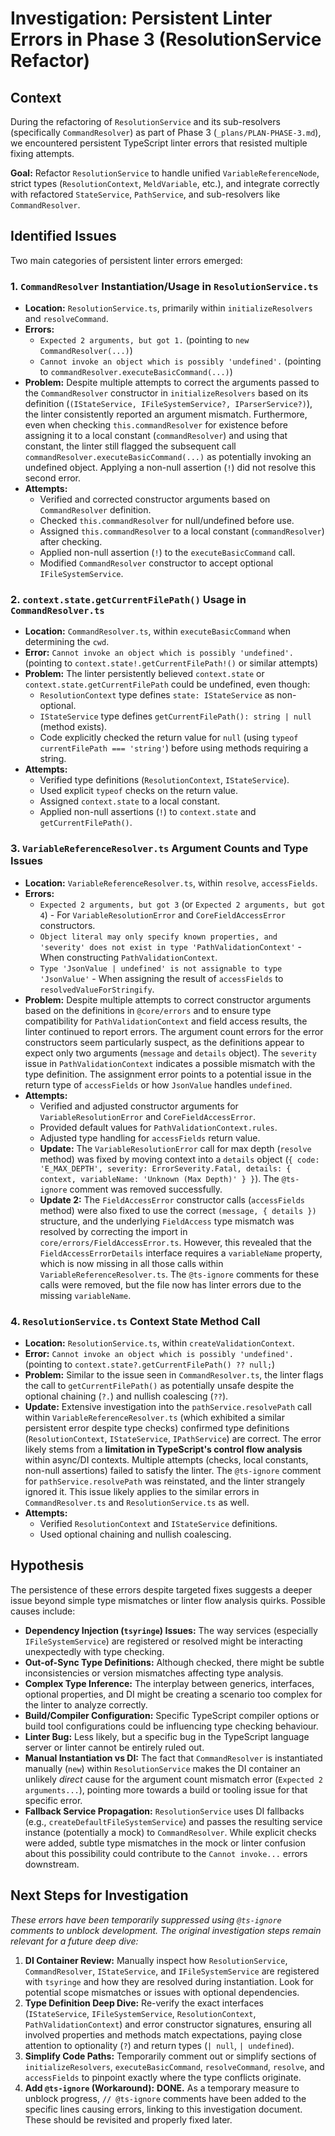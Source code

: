 # Investigation: Persistent Linter Errors in Phase 3 (ResolutionService Refactor)

## Context

During the refactoring of `ResolutionService` and its sub-resolvers (specifically `CommandResolver`) as part of Phase 3 (`_plans/PLAN-PHASE-3.md`), we encountered persistent TypeScript linter errors that resisted multiple fixing attempts.

**Goal:** Refactor `ResolutionService` to handle unified `VariableReferenceNode`, strict types (`ResolutionContext`, `MeldVariable`, etc.), and integrate correctly with refactored `StateService`, `PathService`, and sub-resolvers like `CommandResolver`.

## Identified Issues

Two main categories of persistent linter errors emerged:

### 1. `CommandResolver` Instantiation/Usage in `ResolutionService.ts`

*   **Location:** `ResolutionService.ts`, primarily within `initializeResolvers` and `resolveCommand`.
*   **Errors:**
    *   `Expected 2 arguments, but got 1.` (pointing to `new CommandResolver(...)`)
    *   `Cannot invoke an object which is possibly 'undefined'.` (pointing to `commandResolver.executeBasicCommand(...)`)
*   **Problem:** Despite multiple attempts to correct the arguments passed to the `CommandResolver` constructor in `initializeResolvers` based on its definition (`(IStateService, IFileSystemService?, IParserService?)`), the linter consistently reported an argument mismatch.
    Furthermore, even when checking `this.commandResolver` for existence before assigning it to a local constant (`commandResolver`) and using that constant, the linter still flagged the subsequent call `commandResolver.executeBasicCommand(...)` as potentially invoking an undefined object. Applying a non-null assertion (`!`) did not resolve this second error.
*   **Attempts:**
    *   Verified and corrected constructor arguments based on `CommandResolver` definition.
    *   Checked `this.commandResolver` for null/undefined before use.
    *   Assigned `this.commandResolver` to a local constant (`commandResolver`) after checking.
    *   Applied non-null assertion (`!`) to the `executeBasicCommand` call.
    *   Modified `CommandResolver` constructor to accept optional `IFileSystemService`.

### 2. `context.state.getCurrentFilePath()` Usage in `CommandResolver.ts`

*   **Location:** `CommandResolver.ts`, within `executeBasicCommand` when determining the `cwd`.
*   **Error:** `Cannot invoke an object which is possibly 'undefined'.` (pointing to `context.state!.getCurrentFilePath!()` or similar attempts)
*   **Problem:** The linter persistently believed `context.state` or `context.state.getCurrentFilePath` could be undefined, even though:
    *   `ResolutionContext` type defines `state: IStateService` as non-optional.
    *   `IStateService` type defines `getCurrentFilePath(): string | null` (method exists).
    *   Code explicitly checked the return value for `null` (using `typeof currentFilePath === 'string'`) before using methods requiring a string.
*   **Attempts:**
    *   Verified type definitions (`ResolutionContext`, `IStateService`).
    *   Used explicit `typeof` checks on the return value.
    *   Assigned `context.state` to a local constant.
    *   Applied non-null assertions (`!`) to `context.state` and `getCurrentFilePath()`.

### 3. `VariableReferenceResolver.ts` Argument Counts and Type Issues

*   **Location:** `VariableReferenceResolver.ts`, within `resolve`, `accessFields`.
*   **Errors:**
    *   `Expected 2 arguments, but got 3` (or `Expected 2 arguments, but got 4`) - For `VariableResolutionError` and `CoreFieldAccessError` constructors.
    *   `Object literal may only specify known properties, and 'severity' does not exist in type 'PathValidationContext'` - When constructing `PathValidationContext`.
    *   `Type 'JsonValue | undefined' is not assignable to type 'JsonValue'` - When assigning the result of `accessFields` to `resolvedValueForStringify`.
*   **Problem:** Despite multiple attempts to correct constructor arguments based on the definitions in `@core/errors` and to ensure type compatibility for `PathValidationContext` and field access results, the linter continued to report errors. The argument count errors for the error constructors seem particularly suspect, as the definitions appear to expect only two arguments (`message` and `details` object). The `severity` issue in `PathValidationContext` indicates a possible mismatch with the type definition. The assignment error points to a potential issue in the return type of `accessFields` or how `JsonValue` handles `undefined`.
*   **Attempts:**
    *   Verified and adjusted constructor arguments for `VariableResolutionError` and `CoreFieldAccessError`.
    *   Provided default values for `PathValidationContext.rules`.
    *   Adjusted type handling for `accessFields` return value.
    *   **Update:** The `VariableResolutionError` call for max depth (`resolve` method) was fixed by moving context into a `details` object (`{ code: 'E_MAX_DEPTH', severity: ErrorSeverity.Fatal, details: { context, variableName: 'Unknown (Max Depth)' } }`). The `@ts-ignore` comment was removed successfully.
    *   **Update 2:** The `FieldAccessError` constructor calls (`accessFields` method) were also fixed to use the correct `(message, { details })` structure, and the underlying `FieldAccess` type mismatch was resolved by correcting the import in `core/errors/FieldAccessError.ts`. However, this revealed that the `FieldAccessErrorDetails` interface requires a `variableName` property, which is now missing in all those calls within `VariableReferenceResolver.ts`. The `@ts-ignore` comments for these calls were removed, but the file now has linter errors due to the missing `variableName`.

### 4. `ResolutionService.ts` Context State Method Call

*   **Location:** `ResolutionService.ts`, within `createValidationContext`.
*   **Error:** `Cannot invoke an object which is possibly 'undefined'.` (pointing to `context.state?.getCurrentFilePath() ?? null;`)
*   **Problem:** Similar to the issue seen in `CommandResolver.ts`, the linter flags the call to `getCurrentFilePath()` as potentially unsafe despite the optional chaining (`?.`) and nullish coalescing (`??`).
*   **Update:** Extensive investigation into the `pathService.resolvePath` call within `VariableReferenceResolver.ts` (which exhibited a similar persistent error despite type checks) confirmed type definitions (`ResolutionContext`, `IStateService`, `IPathService`) are correct. The error likely stems from a **limitation in TypeScript's control flow analysis** within async/DI contexts. Multiple attempts (checks, local constants, non-null assertions) failed to satisfy the linter. The `@ts-ignore` comment for `pathService.resolvePath` was reinstated, and the linter strangely ignored it. This issue likely applies to the similar errors in `CommandResolver.ts` and `ResolutionService.ts` as well.
*   **Attempts:**
    *   Verified `ResolutionContext` and `IStateService` definitions.
    *   Used optional chaining and nullish coalescing.

## Hypothesis

The persistence of these errors despite targeted fixes suggests a deeper issue beyond simple type mismatches or linter flow analysis quirks. Possible causes include:

*   **Dependency Injection (`tsyringe`) Issues:** The way services (especially `IFileSystemService`) are registered or resolved might be interacting unexpectedly with type checking.
*   **Out-of-Sync Type Definitions:** Although checked, there might be subtle inconsistencies or version mismatches affecting type analysis.
*   **Complex Type Inference:** The interplay between generics, interfaces, optional properties, and DI might be creating a scenario too complex for the linter to analyze correctly.
*   **Build/Compiler Configuration:** Specific TypeScript compiler options or build tool configurations could be influencing type checking behaviour.
*   **Linter Bug:** Less likely, but a specific bug in the TypeScript language server or linter cannot be entirely ruled out.
*   **Manual Instantiation vs DI:** The fact that `CommandResolver` is instantiated manually (`new`) within `ResolutionService` makes the DI container an unlikely *direct* cause for the argument count mismatch error (`Expected 2 arguments...`), pointing more towards a build or tooling issue for that specific error.
*   **Fallback Service Propagation:** `ResolutionService` uses DI fallbacks (e.g., `createDefaultFileSystemService`) and passes the resulting service instance (potentially a mock) to `CommandResolver`. While explicit checks were added, subtle type mismatches in the mock or linter confusion about this possibility could contribute to the `Cannot invoke...` errors downstream.

## Next Steps for Investigation

*These errors have been temporarily suppressed using `@ts-ignore` comments to unblock development. The original investigation steps remain relevant for a future deep dive:*

1.  **DI Container Review:** Manually inspect how `ResolutionService`, `CommandResolver`, `IStateService`, and `IFileSystemService` are registered with `tsyringe` and how they are resolved during instantiation. Look for potential scope mismatches or issues with optional dependencies.
2.  **Type Definition Deep Dive:** Re-verify the exact interfaces (`IStateService`, `IFileSystemService`, `ResolutionContext`, `PathValidationContext`) and error constructor signatures, ensuring all involved properties and methods match expectations, paying close attention to optionality (`?`) and return types (`| null`, `| undefined`).
3.  **Simplify Code Paths:** Temporarily comment out or simplify sections of `initializeResolvers`, `executeBasicCommand`, `resolveCommand`, `resolve`, and `accessFields` to pinpoint exactly where the type conflicts originate.
4.  **Add `@ts-ignore` (Workaround):** **DONE.** As a temporary measure to unblock progress, `// @ts-ignore` comments have been added to the specific lines causing errors, linking to this investigation document. These should be revisited and properly fixed later. 
